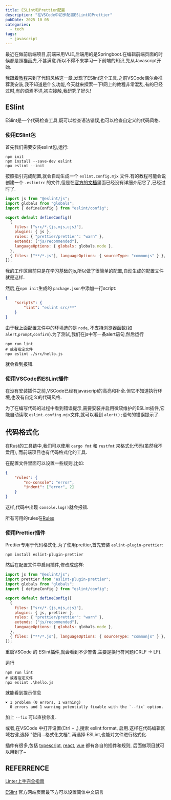 ```yaml
---
title: ESLint和Prettier配置
description: "在VSCode中初步配置ESLint和Prettier"
pubDate: 2025 10 05 
categories: 
  - tech
tags:
  - javascript
---
```


最近在做前后端项目,前端采用VUE,后端用的是Springboot.在编辑前端页面的时候都是照猫画虎,不甚满意.所以不得不来学习一下前端的知识,先从Javascript开始.

我跟着[教程](https://zh.javascript.info/coding-style)来到了代码风格这一章,发现了ESlint这个工具.之前VSCode偶尔会推荐我安装,我不知道是什么功能,今天就来探索一下!网上的教程非常混乱,有的已经过时,有的语焉不详,初次接触,我研究了好久!

## ESlint

ESlint是一个代码检查工具,既可以检查语法错误,也可以检查自定义的代码风格.

### 使用ESlint包

首先我们需要安装eslint包,运行:

```shell
npm init
npm install --save-dev eslint
npx eslint --init
```

按照指引完成配置,就会自动生成一个 `eslint.config.mjx` 文件.有的教程可能会说创建一个 `.eslintrc` 的文件,但是在[官方的文档](https://eslint.org/docs/latest/use/configure/configuration-files)里面已经没有详细介绍它了,已经过时了.

```js
import js from "@eslint/js";
import globals from "globals";
import { defineConfig } from "eslint/config";

export default defineConfig([
  {
    files: ["src/*.{js,mjs,cjs}"],
    plugins: { js },
    rules: { "prettier/prettier": "warn" },
    extends: ["js/recommended"],
    languageOptions: { globals: globals.node },
  },
  { files: ["**/*.js"], languageOptions: { sourceType: "commonjs" } },
]);

```

我的工作区目前只是在学习基础的js,所以做了很简单的配置,自动生成的配置文件就是这样.

然后,在`npm init`生成的 `package.json`中添加一行script:

```json
{
	"scripts": {
		"lint": "eslint src/**"
	}
}
```

由于我上面配置文件中的环境选的是 `node`, 不支持浏览器函数(如 `alert`,`prompt`,`confirm`).为了测试,我们在js中写一条alert语句,然后运行

```shell
npm run lint
# 或者指定文件
npx eslint ./src/hello.js
```

就会看到报错.

### 使用VSCode的ESLint插件

在没有安装插件之前,VSCode已经有javascript的高亮和补全.但它不知道执行环境,也没有自定义的代码风格.

为了在编写代码的过程中看到错误提示,需要安装并启用微软维护的ESLint插件,它能自动读取 `eslint.confing.mjx`文件,就可以看到 `alert();`语句的错误提示了.

## 代码格式化

在Rust的工具链中,我们可以使用 `cargo fmt` 和 `rustfmt` 来格式化代码(虽然我不爱用), 而前端项目也有代码格式化的工具.

在配置文件里面可以设置一些规则,比如:

```json
{
    "rules": {
        "no-console": "error",
        "indent": ["error", 2]
    }
}
```

这样,代码中出现 `console.log()`就会报错.

所有可用的rules在[Rules](https://zh-hans.eslint.org/docs/latest/rules/)

### 使用Prettier插件

Prettier专用于代码格式化.为了使用prettier,首先安装 `eslint-plugin-prettier`:

```shell
npm install eslint-plugin-prettier
```

然后在配置文件中启用插件,修改成这样:

```js
import js from "@eslint/js";
import prettier from "eslint-plugin-prettier";
import globals from "globals";
import { defineConfig } from "eslint/config";

export default defineConfig([
  {
    files: ["src/*.{js,mjs,cjs}"],
    plugins: { js, prettier },
    rules: { "prettier/prettier": "warn" },
    extends: ["js/recommended"],
    languageOptions: { globals: globals.node },
  },
  { files: ["**/*.js"], languageOptions: { sourceType: "commonjs" } },
]);

```

重启VSCode 的 ESlint插件,就会看到不少警告,主要是换行符问题(CRLF -> LF).

运行

```shell
npm run lint
# 或者指定文件
npx eslint .\hello.js
```

就能看到提示信息

```
✖ 1 problem (0 errors, 1 warning)
  0 errors and 1 warning potentially fixable with the `--fix` option.

```

加上 `--fix` 可以直接修复.

或者,在VSCode 中打开设置(Ctrl + ,),搜索 eslint:format, 启用.这样在代码编辑区域右键,选择 "使用...格式化文档", 再选择 ESLint,也能对文件进行格式化.

插件有很多,包括 [typescript](https://typescript-eslint.io/rules/), [react](https://github.com/jsx-eslint/eslint-plugin-react), [vue](https://eslint.vuejs.org/rules/) 都有各自的插件和规则, 后面做项目就可以用到了~

## REFERRENCE

[Linter上手完全指南](https://github.yanhaixiang.com/linter-tutorial/practice/eslint_prettier.html)

[ESlint](https://zh-hans.eslint.org/docs/latest/use/getting-started)
官方网站页面最下方可以设置简体中文语言
